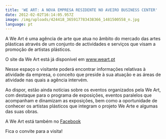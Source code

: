 ```yaml
---
title: 'WE ART: A NOVA EMPRESA RESIDENTE NO AVEIRO BUSINESS CENTER'
date: 2012-02-02T16:14:05.957Z
image: /img/uploads/424418_365917783438366_1481500558_n.jpg
language: pt
---
```

A We Art é uma agência de arte que atua no âmbito do mercado das artes plásticas através de um conjunto de actividades e serviços que visam a  promoção de artistas plásticos.



O site da We Art está já disponível em www.weart.pt



Nesse espaço o visitante poderá encontrar informações relativas à atividade da empresa, o conceito que preside à sua atuação e as áreas de atividade nas quais a agência intervém.



Ao dispor, estão ainda notícias sobre os eventos organizados pela We Art, com destaque para o programa de exposições, eventos paralelos que acompanham e dinamizam as exposições, bem como a oportunidade de conhecer os artistas plásticos que integram o projeto We Arte e algumas das suas obras.



A We Art está também no [Facebook](https://www.facebook.com/weart.pt)



Fica o convite para a visita!
